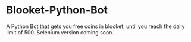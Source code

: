 # Blooket-Python-Bot
A Python Bot that gets you free coins in blooket, until you reach the daily limit of 500. Selenium version coming soon.

